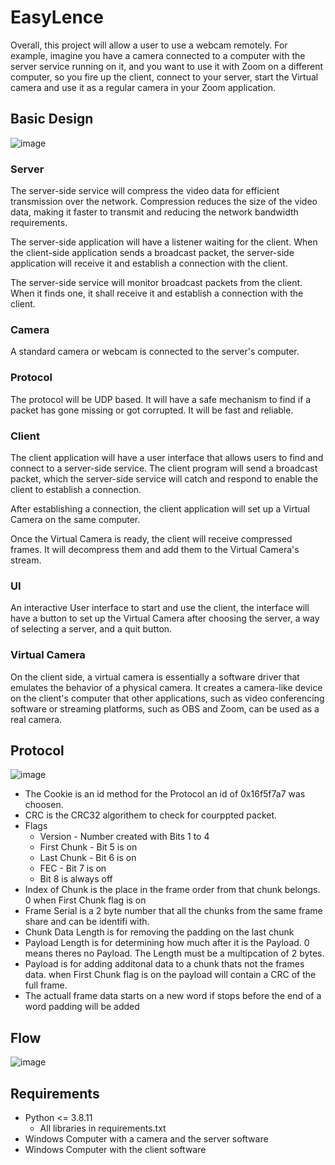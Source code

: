 # EasyLence

Overall, this project will allow a user to use a webcam remotely. For example, imagine you have a camera connected to a computer with the server service running on it, and you want to use it with Zoom on a different computer, so you fire up the client, connect to your server, start the Virtual camera and use it as a regular camera in your Zoom application.
## Basic Design
![image](https://user-images.githubusercontent.com/109152620/236695505-12707c1a-d5b0-420b-bc4e-01c91fc5bbb8.png)

### Server
The server-side service will compress the video data for efficient transmission over the network. Compression reduces the size of the video data, making it faster to transmit and reducing the network bandwidth requirements.

The server-side application will have a listener waiting for the client. When the client-side application sends a broadcast packet, the server-side application will receive it and establish a connection with the client.

The server-side service will monitor broadcast packets from the client. When it finds one, it shall receive it and establish a connection with the client.


### Camera
A standard camera or webcam is connected to the server's computer.

### Protocol
The protocol will be UDP based. It will have a safe mechanism to find if a packet has gone missing or got corrupted. It will be fast and reliable.

### Client
The client application will have a user interface that allows users to find and connect to a server-side service. The client program will send a broadcast packet, which the server-side service will catch and respond to enable the client to establish a connection.

After establishing a connection, the client application will set up a Virtual Camera on the same computer.

Once the Virtual Camera is ready, the client will receive compressed frames. It will decompress them and add them to the Virtual Camera's stream.


### UI
An interactive User interface to start and use the client, the interface will have a button to set up the Virtual Camera after choosing the server, a way of selecting a server, and a quit button.

### Virtual Camera
On the client side, a virtual camera is essentially a software driver that emulates the behavior of a physical camera. It creates a camera-like device on the client's computer that other applications, such as video conferencing software or streaming platforms, such as OBS and Zoom, can be used as a real camera.
    
## Protocol

![image](https://user-images.githubusercontent.com/109152620/236920960-a5d865ae-9c9c-4347-95f3-c8a90ef8ba17.png)

* The Cookie is an id method for the Protocol an id of 0x16f5f7a7 was choosen.
* CRC is the CRC32 algorithem to check for courppted packet.
* Flags
    * Version - Number created with Bits 1 to 4
    * First Chunk - Bit 5 is on 
    * Last Chunk - Bit 6 is on
    * FEC - Bit 7 is on
    * Bit 8 is always off
* Index of Chunk is the place in the frame order from that chunk belongs. 0 when First Chunk flag is on
* Frame Serial is a 2 byte number that all the chunks from the same frame share and can be identifi with.
* Chunk Data Length is for removing the padding on the last chunk
* Payload Length is for determining how much after it is the Payload. 0 means theres no Payload. The Length must be a multipcation of 2 bytes.
* Payload is for adding additonal data to a chunk thats not the frames data. when First Chunk flag is on the payload will contain a CRC of the full frame.
* The actuall frame data starts on a new word if stops before the end of a word padding will be added
    
## Flow
![image](https://user-images.githubusercontent.com/109152620/236700142-79148267-5968-4409-94ec-44af06831542.png)
## Requirements
* Python <= 3.8.11
    * All libraries in requirements.txt
* Windows Computer with a camera and the server software
* Windows Computer with the client software
